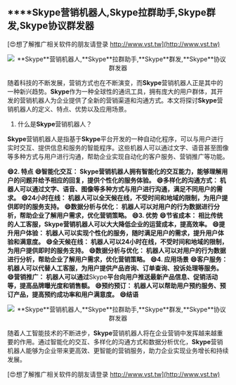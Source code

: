 ## ****Skype**营销机器人,**Skype**拉群助手,**Skype**群发,**Skype**协议群发器**

[😍想了解推广相关软件的朋友请登录 http://www.vst.tw](http://www.vst.tw)

 <center><img src="https://vst.tw/MP4/tuiguang/png/0.png" alt="**Skype**营销机器人,**Skype**拉群助手,**Skype**群发,**Skype**协议群发器"></center>

随着科技的不断发展，营销方式也在不断演变，而**Skype**营销机器人正是其中的一种新兴趋势。**Skype**作为一种全球性的通讯工具，拥有庞大的用户群体，其开发的营销机器人为企业提供了全新的营销渠道和沟通方式。本文将探讨**Skype**营销机器人的定义、特点、优势以及应用场景。

1. 什么是**Skype**营销机器人？

**Skype**营销机器人是指基于**Skype**平台开发的一种自动化程序，可以与用户进行实时交互、提供信息和服务的智能程序。这些机器人可以通过文字、语音甚至图像等多种方式与用户进行沟通，帮助企业实现自动化的客户服务、营销推广等功能。

**😄2. 特点**
**😄智能化交互： **Skype**营销机器人拥有智能化的交互能力，能够理解用户的问题并给予相应的回复，提供个性化的服务体验。**
**😄多样化的沟通方式： 机器人可以通过文字、语音、图像等多种方式与用户进行沟通，满足不同用户的需求。**
**😄24小时在线： 机器人可以全天候在线，不受时间和地域的限制，为用户提供即时的服务支持。**
**😄数据分析与优化： 机器人可以对用户的行为数据进行分析，帮助企业了解用户需求，优化营销策略。**
**😄3. 优势**
**😄节省成本： 相比传统的人工客服，**Skype**营销机器人可以大大降低企业的运营成本，提高效率。**
**😄提升用户体验： 机器人可以实现个性化的服务，随时满足用户的需求，提升用户体验和满意度。**
**😄全天候在线： 机器人可以24小时在线，不受时间和地域的限制，为用户提供即时的服务支持。**
**😄数据分析与优化： 机器人可以对用户的行为数据进行分析，帮助企业了解用户需求，优化营销策略。**
**😄4. 应用场景**
**😄客户服务： 机器人可以代替人工客服，为用户提供产品咨询、订单查询、投诉处理等服务。**
**😄营销推广： 机器人可以通过**Skype**平台向用户推送最新产品信息、促销活动等，提高品牌曝光度和销售额。**
**😄预约预订： 机器人可以帮助用户预约服务、预订产品，提高预约成功率和用户满意度。**
**😄结语**

 <center><img src="https://vst.tw/MP4/tuiguang/png/7.png" alt="**Skype**营销机器人,**Skype**拉群助手,**Skype**群发,**Skype**协议群发器"></center>

随着人工智能技术的不断进步，**Skype**营销机器人将在企业营销中发挥越来越重要的作用。通过智能化的交互、多样化的沟通方式和数据分析优化，**Skype**营销机器人能够为企业带来更高效、更智能的营销服务，助力企业实现业务增长和持续发展。

[😍想了解推广相关软件的朋友请登录 http://www.vst.tw](http://www.vst.tw)



